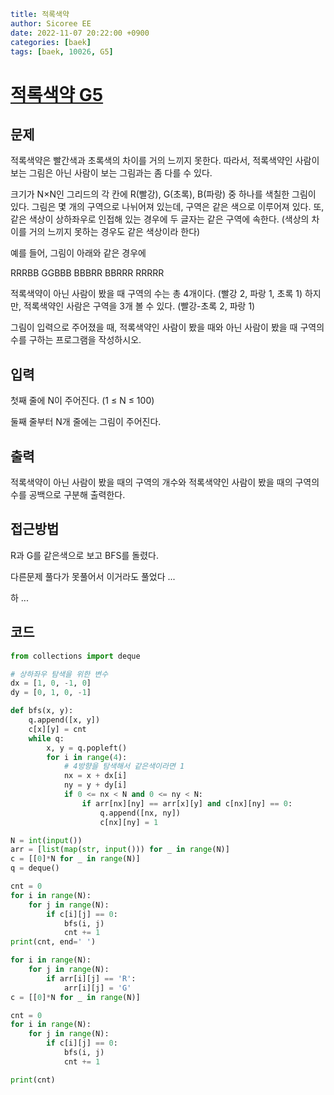 ```yaml
title: 적록색약
author: Sicoree EE
date: 2022-11-07 20:22:00 +0900
categories: [baek]
tags: [baek, 10026, G5]
```

# [적록색약 G5](https://www.acmicpc.net/problem/10026)

## 문제

적록색약은 빨간색과 초록색의 차이를 거의 느끼지 못한다. 따라서, 적록색약인 사람이 보는 그림은 아닌 사람이 보는 그림과는 좀 다를 수 있다.

크기가 N×N인 그리드의 각 칸에 R(빨강), G(초록), B(파랑) 중 하나를 색칠한 그림이 있다. 그림은 몇 개의 구역으로 나뉘어져 있는데, 구역은 같은 색으로 이루어져 있다. 또, 같은 색상이 상하좌우로 인접해 있는 경우에 두 글자는 같은 구역에 속한다. (색상의 차이를 거의 느끼지 못하는 경우도 같은 색상이라 한다)

예를 들어, 그림이 아래와 같은 경우에

RRRBB
GGBBB
BBBRR
BBRRR
RRRRR

적록색약이 아닌 사람이 봤을 때 구역의 수는 총 4개이다. (빨강 2, 파랑 1, 초록 1) 하지만, 적록색약인 사람은 구역을 3개 볼 수 있다. (빨강-초록 2, 파랑 1)

그림이 입력으로 주어졌을 때, 적록색약인 사람이 봤을 때와 아닌 사람이 봤을 때 구역의 수를 구하는 프로그램을 작성하시오.

## 입력

첫째 줄에 N이 주어진다. (1 ≤ N ≤ 100)

둘째 줄부터 N개 줄에는 그림이 주어진다.

## 출력

적록색약이 아닌 사람이 봤을 때의 구역의 개수와 적록색약인 사람이 봤을 때의 구역의 수를 공백으로 구분해 출력한다.

## 접근방법

R과 G를 같은색으로 보고 BFS를 돌렸다.

다른문제 풀다가 못풀어서 이거라도 풀었다 ...

하 ...

## 코드

```python
from collections import deque

# 상하좌우 탐색을 위한 변수
dx = [1, 0, -1, 0]
dy = [0, 1, 0, -1]

def bfs(x, y):
    q.append([x, y])
    c[x][y] = cnt
    while q:
        x, y = q.popleft()
        for i in range(4):
            # 4방향을 탐색해서 같은색이라면 1
            nx = x + dx[i]
            ny = y + dy[i]
            if 0 <= nx < N and 0 <= ny < N:
                if arr[nx][ny] == arr[x][y] and c[nx][ny] == 0:
                    q.append([nx, ny])
                    c[nx][ny] = 1

N = int(input())
arr = [list(map(str, input())) for _ in range(N)]
c = [[0]*N for _ in range(N)]
q = deque()

cnt = 0
for i in range(N):
    for j in range(N):
        if c[i][j] == 0:
            bfs(i, j)
            cnt += 1
print(cnt, end=' ')

for i in range(N):
    for j in range(N):
        if arr[i][j] == 'R':
            arr[i][j] = 'G'
c = [[0]*N for _ in range(N)]

cnt = 0
for i in range(N):
    for j in range(N):
        if c[i][j] == 0:
            bfs(i, j)
            cnt += 1

print(cnt)
```
